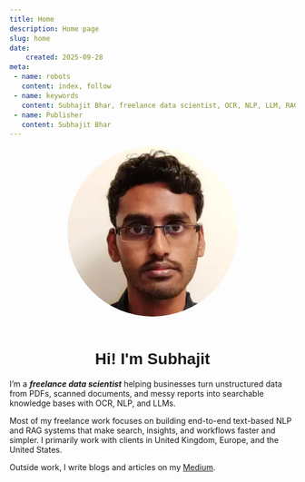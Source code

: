```yaml
---
title: Home
description: Home page
slug: home
date:
    created: 2025-09-28
meta: 
 - name: robots
   content: index, follow
 - name: keywords
   content: Subhajit Bhar, freelance data scientist, OCR, NLP, LLM, RAG, knowledge base
 - name: Publisher
   content: Subhajit Bhar
---
```





<div style="text-align: center; "><img src="../img/profile.webp" alt="Circular Image" style="width: 300px; height: 300px; border-radius: 50%; object-fit: cover; "></div>

<br>

<h1 style="text-align: center; font-family: 'Arial', sans-serif;">Hi! I'm  Subhajit</h1>

I’m a **_freelance data scientist_** helping businesses turn unstructured data from PDFs, scanned documents, and messy reports into searchable knowledge bases with OCR, NLP, and LLMs. 

Most of my freelance work focuses on building  end-to-end text-based NLP and RAG systems that make search, insights, and workflows faster and simpler. I primarily work with clients in United Kingdom, Europe, and the United States.

Outside work, I write blogs and articles on my [Medium](https://medium.com/@subhajitbhar1).
<!-- 
I'm a freelance machine learning engineer based in the United Kingdom with 3+ years of experience building data automation workflows, interactive dashboards, and machine learning systems across finance, e-commerce, and data-driven research.


I help businesses turn unstructured data - PDFs, scanned documents, and messy reports - into searchable knowledge bases using OCR, NLP, and LLMs. From RAG-powered chatbots to interactive dashboards, I build end-to-end AI systems that simplify search, insight, and automation.


I've had quite the journey - from diving deep into quantum research to building indie projects and taking on freelance work in finance and e-commerce. When it comes to machine learning, I don't just build prototypes that look good on paper. I'm all about creating real, production-ready systems that actually work in the wild. My go-to tools? Python, Streamlit, LangChain, and AWS - they help me deliver solutions that are both fast and rock-solid. -->


<br> 
